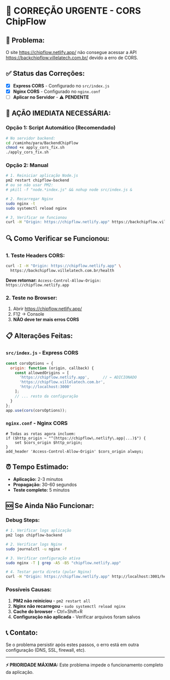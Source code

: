 # 🚨 CORREÇÃO URGENTE - CORS ChipFlow

## 🎯 **Problema:**
O site https://chipflow.netlify.app/ não consegue acessar a API https://backchipflow.villelatech.com.br/ devido a erro de CORS.

## ✅ **Status das Correções:**
- [x] **Express CORS** - Configurado no `src/index.js`
- [x] **Nginx CORS** - Configurado no `nginx.conf`
- [ ] **Aplicar no Servidor** - ⚠️ **PENDENTE**

## 🚀 **AÇÃO IMEDIATA NECESSÁRIA:**

### **Opção 1: Script Automático (Recomendado)**
```bash
# No servidor backend:
cd /caminho/para/BackendChipFlow
chmod +x apply_cors_fix.sh
./apply_cors_fix.sh
```

### **Opção 2: Manual**
```bash
# 1. Reiniciar aplicação Node.js
pm2 restart chipflow-backend
# ou se não usar PM2:
# pkill -f "node.*index.js" && nohup node src/index.js &

# 2. Recarregar Nginx
sudo nginx -t
sudo systemctl reload nginx

# 3. Verificar se funcionou
curl -H "Origin: https://chipflow.netlify.app" https://backchipflow.villelatech.com.br/health
```

## 🔍 **Como Verificar se Funcionou:**

### **1. Teste Headers CORS:**
```bash
curl -I -H "Origin: https://chipflow.netlify.app" \
  https://backchipflow.villelatech.com.br/health
```
**Deve retornar:** `Access-Control-Allow-Origin: https://chipflow.netlify.app`

### **2. Teste no Browser:**
1. Abrir https://chipflow.netlify.app/
2. F12 → Console
3. **NÃO deve ter mais erros CORS**

## 📋 **Alterações Feitas:**

### **`src/index.js`** - Express CORS
```javascript
const corsOptions = {
  origin: function (origin, callback) {
    const allowedOrigins = [
      'https://chipflow.netlify.app',      // ← ADICIONADO
      'https://chipflow.villelatech.com.br',
      'http://localhost:3000'
    ];
    // ... resto da configuração
  }
};
app.use(cors(corsOptions));
```

### **`nginx.conf`** - Nginx CORS
```nginx
# Todas as rotas agora incluem:
if ($http_origin ~ "^(https://chipflow\.netlify\.app|...)$") {
    set $cors_origin $http_origin;
}
add_header 'Access-Control-Allow-Origin' $cors_origin always;
```

## ⏰ **Tempo Estimado:**
- **Aplicação:** 2-3 minutos
- **Propagação:** 30-60 segundos
- **Teste completo:** 5 minutos

## 🆘 **Se Ainda Não Funcionar:**

### **Debug Steps:**
```bash
# 1. Verificar logs aplicação
pm2 logs chipflow-backend

# 2. Verificar logs Nginx
sudo journalctl -u nginx -f

# 3. Verificar configuração ativa
sudo nginx -T | grep -A5 -B5 "chipflow.netlify.app"

# 4. Testar porta direta (pular Nginx)
curl -H "Origin: https://chipflow.netlify.app" http://localhost:3001/health
```

### **Possíveis Causas:**
1. **PM2 não reiniciou** - `pm2 restart all`
2. **Nginx não recarregou** - `sudo systemctl reload nginx`
3. **Cache do browser** - Ctrl+Shift+R
4. **Configuração não aplicada** - Verificar arquivos foram salvos

## 📞 **Contato:**
Se o problema persistir após estes passos, o erro está em outra configuração (DNS, SSL, firewall, etc).

---
**⚡ PRIORIDADE MÁXIMA:** Este problema impede o funcionamento completo da aplicação. 